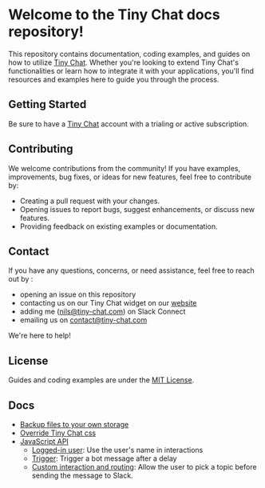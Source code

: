 # Welcome to the Tiny Chat docs repository!

This repository contains documentation, coding examples, and guides on how to utilize [Tiny Chat](https://tiny-chat.com). Whether you're looking to extend Tiny Chat's functionalities or learn how to integrate it with your applications, you'll find resources and examples here to guide you through the process.

## Getting Started

Be sure to have a [Tiny Chat](https://tiny-chat.com) account with a trialing or active subscription.

## Contributing

We welcome contributions from the community! If you have examples, improvements, bug fixes, or ideas for new features, feel free to contribute by:

-   Creating a pull request with your changes.
-   Opening issues to report bugs, suggest enhancements, or discuss new features.
-   Providing feedback on existing examples or documentation.

## Contact

If you have any questions, concerns, or need assistance, feel free to reach out by :

-   opening an issue on this repository
-   contacting us on our Tiny Chat widget on our [website](https://tiny-chat.com)
-   adding me (nils@tiny-chat.com) on Slack Connect
-   emailing us on contact@tiny-chat.com

We're here to help!

## License

Guides and coding examples are under the [MIT License](LICENSE).

## Docs

-   [Backup files to your own storage](backup-files/README.md)
-   [Override Tiny Chat css](guides/override-css/README.md)
-   [JavaScript API](js-api/README.md)
    -   [Logged-in user](js-api/examples/logged-in-user.js): Use the user's name in interactions
    -   [Trigger](js-api/examples/trigger.js): Trigger a bot message after a delay
    -   [Custom interaction and routing](js-api/examples/custom-interaction-and-routing.js): Allow the user to pick a topic before sending the message to Slack.
